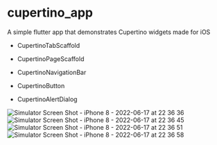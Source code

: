 # cupertino_app

A simple flutter app that demonstrates Cupertino widgets made for iOS

- CupertinoTabScaffold

- CupertinoPageScaffold

- CupertinoNavigationBar

- CupertinoButton

- CupertinoAlertDialog


![Simulator Screen Shot - iPhone 8 - 2022-06-17 at 22 36 36](https://user-images.githubusercontent.com/56641192/174404348-ab3ab04a-63a6-41fe-8fe8-6a8b5ad5c117.png)
![Simulator Screen Shot - iPhone 8 - 2022-06-17 at 22 36 45](https://user-images.githubusercontent.com/56641192/174404367-1bf2c2ed-7ba6-4dab-b3fe-0b3ad0187c58.png)
![Simulator Screen Shot - iPhone 8 - 2022-06-17 at 22 36 51](https://user-images.githubusercontent.com/56641192/174404371-65bd029d-cf1d-4309-8b73-353be5ca798a.png)
![Simulator Screen Shot - iPhone 8 - 2022-06-17 at 22 36 58](https://user-images.githubusercontent.com/56641192/174404378-bec42c04-8232-43cb-9937-0553c2243896.png)








